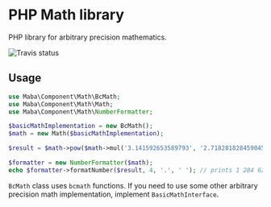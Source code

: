 PHP Math library
====

PHP library for arbitrary precision mathematics.

![Travis status](https://travis-ci.org/mariusbalcytis/math.svg?branch=master)


Usage
----

```php
use Maba\Component\Math\BcMath;
use Maba\Component\Math\Math;
use Maba\Component\Math\NumberFormatter;

$basicMathImplementation = new BcMath();
$math = new Math($basicMathImplementation);

$result = $math->pow($math->mul('3.141592653589793', '2.71828182845904523536'), 13);

$formatter = new NumberFormatter($math);
echo $formatter->formatNumber($result, 4, '.', ' '); // prints 1 284 625 710 591.2256
```

`BcMath` class uses `bcmath` functions. If you need to use some other arbitrary precision math implementation,
implement `BasicMathInterface`.